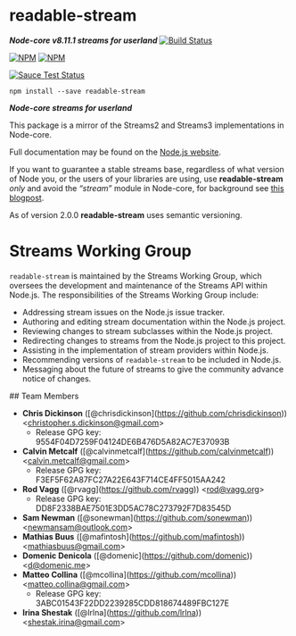 readable-stream
===============

***Node-core v8.11.1 streams for userland*** [![Build Status](https://travis-ci.org/nodejs/readable-stream.svg?branch=master)](https://travis-ci.org/nodejs/readable-stream)

[![NPM](https://nodei.co/npm/readable-stream.png?downloads=true&downloadRank=true)](https://nodei.co/npm/readable-stream/) [![NPM](https://nodei.co/npm-dl/readable-stream.png?&months=6&height=3)](https://nodei.co/npm/readable-stream/)

[![Sauce Test Status](https://saucelabs.com/browser-matrix/readable-stream.svg)](https://saucelabs.com/u/readable-stream)

    npm install --save readable-stream

***Node-core streams for userland***

This package is a mirror of the Streams2 and Streams3 implementations in Node-core.

Full documentation may be found on the [Node.js website](https://nodejs.org/dist/v8.11.1/docs/api/stream.html).

If you want to guarantee a stable streams base, regardless of what version of Node you, or the users of your libraries are using, use **readable-stream** *only* and avoid the *“stream”* module in Node-core, for background see [this blogpost](http://r.va.gg/2014/06/why-i-dont-use-nodes-core-stream-module.html).

As of version 2.0.0 **readable-stream** uses semantic versioning.

Streams Working Group
=====================

`readable-stream` is maintained by the Streams Working Group, which oversees the development and maintenance of the Streams API within Node.js. The responsibilities of the Streams Working Group include:

-   Addressing stream issues on the Node.js issue tracker.
-   Authoring and editing stream documentation within the Node.js project.
-   Reviewing changes to stream subclasses within the Node.js project.
-   Redirecting changes to streams from the Node.js project to this project.
-   Assisting in the implementation of stream providers within Node.js.
-   Recommending versions of `readable-stream` to be included in Node.js.
-   Messaging about the future of streams to give the community advance notice of changes.

<span id="members"></span> \#\# Team Members

-   **Chris Dickinson** (<span class="citation" data-cites="chrisdickinson">\[@chrisdickinson\]</span>(https://github.com/chrisdickinson)) &lt;christopher.s.dickinson@gmail.com&gt;
    -   Release GPG key: 9554F04D7259F04124DE6B476D5A82AC7E37093B
-   **Calvin Metcalf** (<span class="citation" data-cites="calvinmetcalf">\[@calvinmetcalf\]</span>(https://github.com/calvinmetcalf)) &lt;calvin.metcalf@gmail.com&gt;
    -   Release GPG key: F3EF5F62A87FC27A22E643F714CE4FF5015AA242
-   **Rod Vagg** (<span class="citation" data-cites="rvagg">\[@rvagg\]</span>(https://github.com/rvagg)) &lt;rod@vagg.org&gt;
    -   Release GPG key: DD8F2338BAE7501E3DD5AC78C273792F7D83545D
-   **Sam Newman** (<span class="citation" data-cites="sonewman">\[@sonewman\]</span>(https://github.com/sonewman)) &lt;newmansam@outlook.com&gt;
-   **Mathias Buus** (<span class="citation" data-cites="mafintosh">\[@mafintosh\]</span>(https://github.com/mafintosh)) &lt;mathiasbuus@gmail.com&gt;
-   **Domenic Denicola** (<span class="citation" data-cites="domenic">\[@domenic\]</span>(https://github.com/domenic)) &lt;d@domenic.me&gt;
-   **Matteo Collina** (<span class="citation" data-cites="mcollina">\[@mcollina\]</span>(https://github.com/mcollina)) &lt;matteo.collina@gmail.com&gt;
    -   Release GPG key: 3ABC01543F22DD2239285CDD818674489FBC127E
-   **Irina Shestak** (<span class="citation" data-cites="lrlna">\[@lrlna\]</span>(https://github.com/lrlna)) &lt;shestak.irina@gmail.com&gt;

